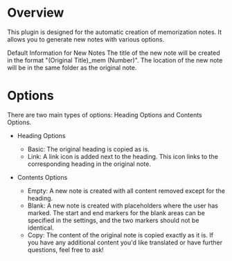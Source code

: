 # Overview
This plugin is designed for the automatic creation of memorization notes. It allows you to generate new notes with various options.

Default Information for New Notes
The title of the new note will be created in the format "(Original Title)_mem (Number)". The location of the new note will be in the same folder as the original note.

# Options
There are two main types of options: Heading Options and Contents Options.

- Heading Options
  - Basic: The original heading is copied as is.
  - Link: A link icon is added next to the heading. This icon links to the corresponding heading in the original note.

- Contents Options
  - Empty: A new note is created with all content removed except for the heading.
  - Blank: A new note is created with placeholders where the user has marked. The start and end markers for the blank areas can be specified in the settings, and the two markers should not be identical.
  - Copy: The content of the original note is copied exactly as it is.
  If you have any additional content you'd like translated or have further questions, feel free to ask!

